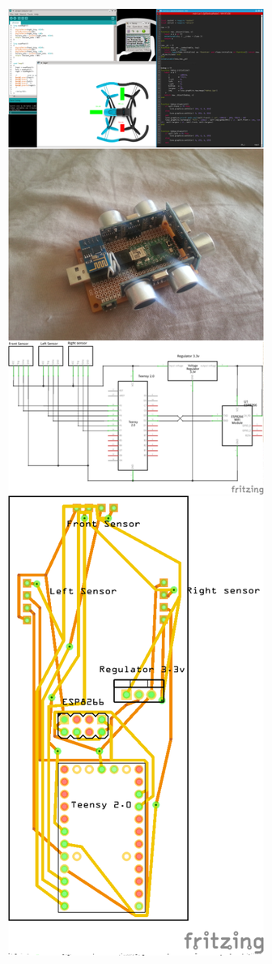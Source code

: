 ![alt tag](img/screenshot.png)
![alt tag](img/photo.jpg)
![alt tag](img/Prototype_schema.png)
![alt tag](img/Prototype_circuit_imprime.png)
